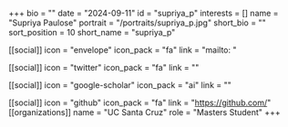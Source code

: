+++
bio = "" 
date = "2024-09-11" 
id = "supriya_p" 
interests = [] 
name = "Supriya Paulose" 
portrait = "/portraits/supriya_p.jpg" 
short_bio = "" 
sort_position = 10
 short_name = "supriya_p" 

[[social]] 
    icon = "envelope" 
    icon_pack = "fa" 
    link = "mailto: "

 [[social]] 
    icon = "twitter" 
    icon_pack = "fa" 
    link = "" 

[[social]] 
    icon = "google-scholar" 
    icon_pack = "ai" 
    link = "" 

[[social]] 
    icon = "github" 
    icon_pack = "fa" 
    link = "https://github.com/" 
[[organizations]] 
     name = "UC Santa Cruz" 
      role = "Masters Student" 
+++